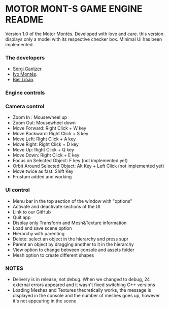 # MOTOR MONT-S GAME ENGINE README

Version 1.0 of the Motor Montés. Developed with love and care. this version displays only a model with its 
respective checker box. Minimal UI has been implemented. 

### The developers

- [Sergi Gantzer](https://github.com/sgantzer12).
- [Ivo Montés](https://github.com/Ivomm9).
- [Biel Liñán](https://github.com/Drauguer).

### Engine controls

### Camera control
- Zoom In : Mousewheel up
- Zoom Out: Mousewheel down
- Move Forward: Right Click + W key
- Move Backward: Right Click + S key
- Move Left: Right Click + A key
- Move Right: Right Click + D key
- Move Up: Right Click + Q key
- Move Down: Right Click + E key
- Focus on Selected Object: F key (not implemented yet)
- Orbit Around Selected Object: Alt Key + Left Click (not implemented yet)
- Move twice as fast: Shift Key
- Frustum added and working

### UI control
- Menu bar in the top section of the window with "options"
- Activate and deactivate sections of the UI
- Link to our GitHub
- Quit app
- Display only Transform and Mesh&Texture information
- Load and save scene option
- Hierarchy with parenting
- Delete: select an object in the hierarchy and press supr
- Parent an object by dragging another to it in the hierarchy
- View option to change between console and assets folder
- Mesh option to create different shapes

### NOTES
- Delivery is in release, not debug. When we changed to debug, 24 external errors appeared and it wasn't fixed switching C++ versions
- Loading Meshes and Textures theoretically works, the message is displayed in the console and the number of meshes goes up, however it's not appearing in the scene

